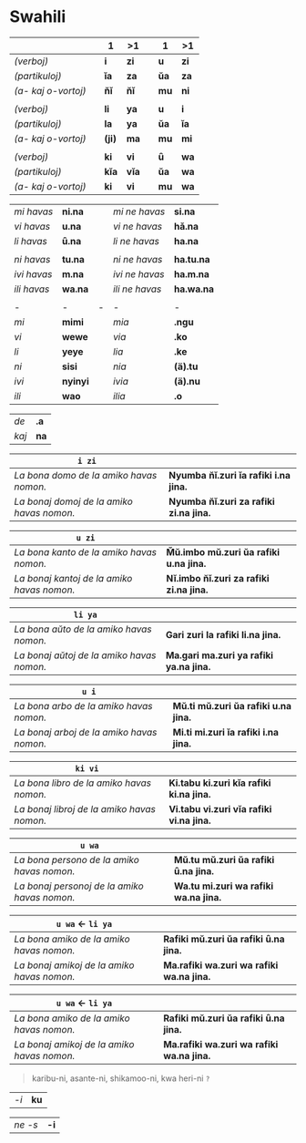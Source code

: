 # Swahili

| | | 1 | >1 | | 1 | >1 |
|-|-|-|-|-|-|-|
| *(verboj)* | | **i**  | **zi** | | **u** | **zi** |
| *(partikuloj)* | | **ĭa**   | **za**   | | **ŭa**  | **za**   |
| *(a- kaj o-vortoj)* | | **n̆ĭ**    | **n̆ĭ**    | | **mu** | **ni**  |
| | | | | | | |
| *(verboj)* | | **li** | **ya** | | **u** | **i**  |
| *(partikuloj)* | | **la**   | **ya**   | | **ŭa**  | **ĭa**   |
| *(a- kaj o-vortoj)* | | **(ji)**    | **ma**  | | **mu** | **mi**  |
| | | | | |
| *(verboj)* | | **ki** | **vi** | | **ȗ** | **wa** |
| *(partikuloj)* | | **kĭa**  | **vĭa**  | | **ŭa**  | **wa**  |
| *(a- kaj o-vortoj)* | | **ki**  | **vi**  | | **mu** | **wa**  |

| | | | | |
|-|-|-|-|-|
| *mi havas* | **ni.na** | | *mi ne havas* | **si.na** |
| *vi havas* | **u.na** | | *vi ne havas* | **hǎ.na** |
| *li havas* | **ȗ.na** | | *li ne havas* | **ha.na** |
| | | | | |
| *ni havas* | **tu.na** | | *ni ne havas* | **ha.tu.na** |
| *ivi havas* | **m.na** | | *ivi ne havas* | **ha.m.na** |
| *ili havas* | **wa.na** | | *ili ne havas* | **ha.wa.na** |
| | | | | |
|-|-|-|-|-|
| *mi* | **mimi** | | *mia* | **.ngu** |
| *vi* | **wewe** | | *via* | **.ko** |
| *li* | **yeye** | | *lia* | **.ke** |
| *ni* | **sisi** | | *nia* | **(ä).tu** |
| *ivi* | **nyinyi** | | *ivia* | **(ä).nu** |
| *ili* | **wao** | | *ilia* | **.o** |

| | |
|-|-|
| *de* | **.a** |
| *kaj* | **na** |

| `i zi` | |
|-|-|
| *La bona domo de la amiko havas nomon.* | **Nyumba n̆ĭ.zuri ĭa rafiki i.na jina.** |
| *La bonaj domoj de la amiko havas nomon.* | **Nyumba n̆ĭ.zuri za rafiki zi.na jina.** |

| `u zi` | |
|-|-|
| *La bona kanto de la amiko havas nomon.*   | **M̆ŭ.imbo mŭ.zuri ŭa rafiki u.na jina.** |
| *La bonaj kantoj de la amiko havas nomon.* | **Nĭ.imbo n̆ĭ.zuri za rafiki zi.na jina.** |

| `li ya` | |
|-|-|
| *La bona aŭto de la amiko havas nomon.*   | **Gari zuri la rafiki li.na jina.** |
| *La bonaj aŭtoj de la amiko havas nomon.* | **Ma.gari ma.zuri ya rafiki ya.na jina.** |

| `u i` | |
|-|-|
| *La bona arbo de la amiko havas nomon.*   | **Mŭ.ti mŭ.zuri ŭa rafiki u.na jina.** |
| *La bonaj arboj de la amiko havas nomon.* | **Mi.ti mi.zuri ĭa rafiki i.na jina.** |

| `ki vi` | |
|-|-|
| *La bona libro de la amiko havas nomon.*   | **Ki.tabu ki.zuri kĭa rafiki ki.na jina.** |
| *La bonaj libroj de la amiko havas nomon.* | **Vi.tabu vi.zuri vĭa rafiki vi.na jina.** |

| `u wa` | |
|-|-|
| *La bona persono de la amiko havas nomon.*   | **Mŭ.tu mŭ.zuri ŭa rafiki ȗ.na jina.** |
| *La bonaj personoj de la amiko havas nomon.* | **Wa.tu mi.zuri wa rafiki wa.na jina.** |

| `u wa` ← `li ya` | |
|-|-|
| *La bona amiko de la amiko havas nomon.*   | **Rafiki mŭ.zuri ŭa rafiki ȗ.na jina.** |
| *La bonaj amikoj de la amiko havas nomon.* | **Ma.rafiki wa.zuri wa rafiki wa.na jina.** |

| `u wa` ← `li ya` | |
|-|-|
| *La bona amiko de la amiko havas nomon.*   | **Rafiki mŭ.zuri ŭa rafiki ȗ.na jina.** |
| *La bonaj amikoj de la amiko havas nomon.* | **Ma.rafiki wa.zuri wa rafiki wa.na jina.** |

> karibu-ni, asante-ni, shikamoo-ni, kwa heri-ni `?`

| | |
|-|-|
| *-i* | **ku** |

| | |
|-|-|
| *ne -s* | **-i** |

<!--
| | | | | |
|-|-|-|-|-|
| *naskas* | **.za-a** | | *naskatas* | **.za.liwa** |
| *sidas* `?` | **.ka-a** | | *sursidatas* | **.ka.liwa** |
| *elektas* | **.chagu-a** | *elektatas* | **.chagu.liwa** |
| *lavas (aĵojn)* | **.fu-a** | | *lavatas (kiel aĵo)* | **.fu.liwa** |
| | | | | |
| *geedzigas* | **.o-a** | | *geedzigatas* | **.o.lïwa** |
| *kolektas* | **.zo-a** | | *kolektatas* | **.zo.lïwa** |
| *ofertas* | **.to-a**  | | *ofertatas* | **.to.lïwa** |
| *akceptas* | **.poke-a** | | *akceptatas* | **.poke.lïwa** |
| *forigas* | **.ondo-a** `?` | | *forigatas* | **.ondo.lïwa** |
| | | | | |
| | | | | |
| *forgesas* | **.saha-u** | | *forgesatas* | **.saha-u.liwa** |
| *malestimas* | **.dhara-u** | | *malestimatas* | **.dhara-u.liwa** |
| | | | | |
| | | | | |
| *spektas* | **.angali-a** | | *spektatas* | **.angali.wa** |
| *helpas* | **.saidi-a** | | *helpatas* | **.saidi.wa** |
| | | | | |
| | | | | |
| *skribas* | **.andik-a** | | *skribatas* | **.andik.wa** |
| *ekzamenas* | **.pim-a** | | *ekzamenatas* | **.pim.wa** |
| *injektas* | **.chom-a** | | *injektatas* | **.chom.wa** |
| *rigardas* | **.pik-a** | | *rigardatas* | **.pik.wa** |
| *ridas* `?` | **.chek-a** | | *priridatas* | **.chek.wa** |
| *batas* | **.pig-a** | | *batatas* | **.pig.wa** |
| | | | | |
| | | | | |
| *bezonas* | **.hitaj-i** | | *bezonatas* | **.hitaj-i.wa** |
| *kredas* | **.amin-i** | | *kredatas* | **.amin-i.wa** |
| *laŭdas* | **.sif-u** | | *laŭdatas* | **.sif-u̇.wa** |
| *manĝas* | **.ku.l-a** | | *manĝatas* | **.ku.l-ȧ.wa** |
| *mortas* | **.ku.f-a** | | *funebratas* | **.ku.f-ȧ.wa** |
| *pardonas* | **.sameh-e** | | *pardonatas* | **.sameh-e.wa** |
| *trinkas* | **.ku.nyw-a** | | *trinkatas* | **.ku.nyw-ä.wa** |
| *donas* | **.ku.p-a** | | *donatas* | **.ku.p-ä.wa** |
| *mortigas* | **.u-a** | | *mortigatas* | **.u-ā.wa** |
| | | | | |
| | | | | |
| *malkonstruas* | `?` | | *malkontruatas* | **.bomo.lïwa** |
-->

